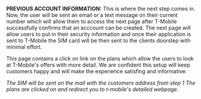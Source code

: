 **PREVIOUS ACCOUNT INFORMATION:**
This is where the next step comes in.
Now, the user will be sent an email or a text message on their current number which will allow them to access the next page after T-Mobile successfully confirms that an acccount can be created.
The next page will allow users to put in their security information and once their application is sent to T-Mobile the SIM card will be then sent to the clients doorstep with minimal effort.

This page contains a click on link on the plans which allow the users to look at T-Mobile's offers with more detail.
We are confident this setup will keep customers happy and will make the experience satisfing and informative.

*The SIM will be sent on the mail with the customers address from step 1*
*The plans are clicked on and redirect you to t-mobile's detailed webpage.*